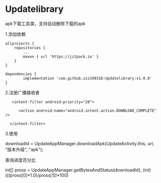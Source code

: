 # Updatelibrary
apk下载工具类，支持自动删除下载的apk

1.添加依赖

	allprojects {
		repositories {
			...
			maven { url 'https://jitpack.io' }
		}
	}
 
 	dependencies {
	        implementation 'com.github.zzz199316:Updatelibrary:v1.0.0'
	}




2.注册广播接收者

 <receiver android:name="com.plgf.updatelibrary.receiver.InstallReceiver">
           
	   <intent-filter android:priority="20">
              
	      <action android:name="android.intent.action.DOWNLOAD_COMPLETE" />
          
	  </intent-filter>
        
</receiver>
3.使用

downloadId = UpdateAppManager.downloadApk(UpdateActivity.this, url, "版本升级", "apk");


查询进度百分比

int[] pross = UpdateAppManager.getBytesAndStatus(downloadId);
(int) (((pross[0]*1.0)/pross[1])*100)



